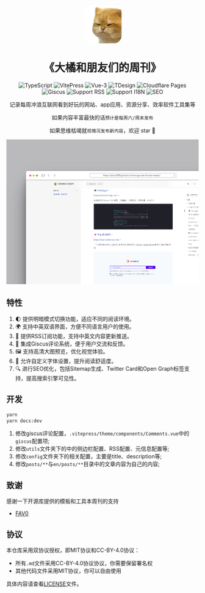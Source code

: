

<div align="center">

<a href="https://github.com/zhiyu1998/rrorange-and-friends-weekly" target="blank">
  <img src="./docs/public/favicon-512x512.png" height="100px" alt="logo" style="border-radius: 20px"/>
</a>

# 《大橘和朋友们的周刊》

![TypeScript](https://img.shields.io/badge/TypeScript-3178C6?style=for-the-badge&logo=typescript&logoColor=white)
![VitePress](https://img.shields.io/badge/VitePress-646CFF?style=for-the-badge&logo=vite&logoColor=white)
![Vue-3](https://img.shields.io/badge/Vue-3-4FC08D?style=for-the-badge&logo=vue.js&logoColor=white)
![TDesign](https://img.shields.io/badge/TDesign-0052CC?style=for-the-badge&logo=tdesign&logoColor=white)
![Cloudflare Pages](https://img.shields.io/badge/Cloudflare%20Pages-F38020?style=for-the-badge&logo=cloudflare&logoColor=white)
![Giscus](https://img.shields.io/badge/Giscus-181717?style=for-the-badge&logo=github&logoColor=white)
![Support RSS](https://img.shields.io/badge/Support%20RSS-FFA500?style=for-the-badge&logo=rss&logoColor=white)
![Support I18N](https://img.shields.io/badge/Support%20I18N-0078D4?style=for-the-badge&logo=google-translate&logoColor=white)
![SEO](https://img.shields.io/badge/SEO-4285F4?style=for-the-badge&logo=google&logoColor=white)

记录每周冲浪互联网看到好玩的网站、app应用、资源分享、效率软件工具集等

如果内容丰富最快的话`预计是每周六/周末发布`

如果思维枯竭就`视情况发布新内容`，欢迎 star 🌟

![](./images/demo.png)

</div>



## 特性

1. 🌓 提供明暗模式切换功能，适应不同的阅读环境。
2. 🌍 支持中英双语界面，方便不同语言用户的使用。
3. 📡 提供RSS订阅功能，支持中英文内容更新推送。
4. 💬 集成Giscus评论系统，便于用户交流和反馈。
5. 🖼️ 支持高清大图预览，优化视觉体验。
6. 📜 允许自定义字体设置，提升阅读舒适度。
7. 🔍 进行SEO优化，包括Sitemap生成、Twitter Card和Open Graph标签支持，提高搜索引擎可见性。


## 开发

```bash
yarn
yarn docs:dev
```
1. 修改giscus评论配置，`.vitepress/theme/components/Comments.vue`中的`giscus`配置项;
2. 修改`utils`文件夹下的中的侧边栏配置、RSS配置、元信息配置等;
3. 修改`config`文件夹下的相关配置，主要是title、description等;
4. 修改`posts/**`与`en/posts/**`目录中的文章内容为自己的内容;

## 致谢
感谢一下开源库提供的模板和工具本周刊的支持
- [FAV0](https://github.com/Justin3go/FAV0)

## 协议

本仓库采用双协议授权，即MIT协议和CC-BY-4.0协议：

- 所有`.md`文件采用CC-BY-4.0协议协议，你需要保留署名权
- 其他代码文件采用MIT协议，你可以自由使用

具体内容请查看[LICENSE](./LICENSE)文件。
